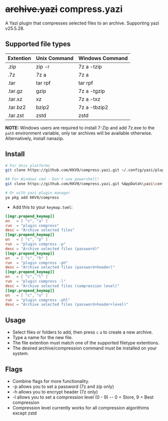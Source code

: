 # ~~archive.yazi~~ compress.yazi

A Yazi plugin that compresses selected files to an archive. Supporting yazi v25.5.28.

## Supported file types

| Extention     | Unix Command  | Windows Command |
| ------------- | ------------- | --------------- |
| .zip          | zip -r        | 7z a -tzip      |
| .7z           | 7z a          | 7z a            |
| .tar          | tar rpf       | tar rpf         |
| .tar.gz       | gzip          | 7z a -tgzip     |
| .tar.xz       | xz            | 7z a -txz       |
| .tar.bz2      | bzip2         | 7z a -tbzip2    |
| .tar.zst      | zstd          | zstd            |


**NOTE:** Windows users are required to install 7-Zip and add 7z.exe to the `path` environment variable, only tar archives will be available otherwise. Alternatively, install nanazip.


## Install

```bash
# For Unix platforms
git clone https://github.com/KKV9/compress.yazi.git ~/.config/yazi/plugins/compress.yazi

## For Windows cmd - Don't use powershell!
git clone https://github.com/KKV9/compress.yazi.git %AppData%\yazi\config\plugins\compress.yazi

# Or with yazi plugin manager
ya pkg add KKV9/compress
```

- Add this to your `keymap.toml`:

```toml
[[mgr.prepend_keymap]]
on   = [ "c", "a" ]
run  = "plugin compress"
desc = "Archive selected files"
[[mgr.prepend_keymap]]
on   = [ "c", "p" ]
run  = "plugin compress -p"
desc = "Archive selected files (password)"
[[mgr.prepend_keymap]]
on   = [ "c", "h" ]
run  = "plugin compress -ph"
desc = "Archive selected files (password+header)"
[[mgr.prepend_keymap]]
on   = [ "c", "l" ]
run  = "plugin compress -l"
desc = "Archive selected files (compression level)"
[[mgr.prepend_keymap]]
on   = [ "c", "u" ]
run  = "plugin compress -phl"
desc = "Archive selected files (password+header+level)"
```

## Usage

 - Select files or folders to add, then press `c` `a` to create a new archive.
 - Type a name for the new file. 
 - The file extention must match one of the supported filetype extentions.
 - The desired archive/compression command must be installed on your system.

## Flags

 - Combine flags for more functionality.
 - -p allows you to set a password (7z and zip only)
 - -h allows you to encrypt header (7z only)
 - -l allows you to set a compression level (0 - 9) -- 0 = Store, 9 = Best compression
 - Compression level currently works for all compression algorithims except zstd
